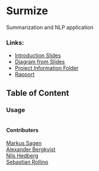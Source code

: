 # Surmize
Summarization and NLP application  
  
  
### Links:

- [Introduction Slides](https://www.notion.so/PowerPoint-f21825f57a6446c28963273e816bd053)  
- [Diagram from Slides](https://drive.google.com/file/d/1g5H9L4zniVGwwVitnv7yTpbNLiyudYaF/view?usp=sharing)  
- [Project Information Folder](https://www.notion.so/Summarize-App-c834b35bb7d748c4a57662652b9ce326)  
- [Rapport](https://www.overleaf.com/project/5e6525aeff03ca00018f9903)  
    
## Table of Content
  

  
  
### Usage 
```{bash}

```  



#### Contributers  
[Markus Sagen](https://github.com/MarkusSagen)  
[Alexander Bergkvist](https://github.com/AlexanderBergkvist)  
[Nils Hedberg](https://github.com/nilshugo)  
[Sebastian Rollino](https://github.com/sebbersk)  
